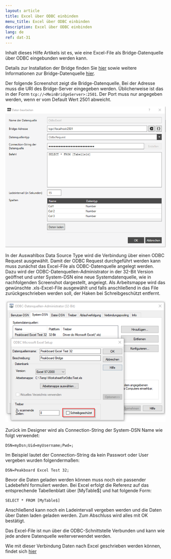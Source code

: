 ```yaml
---
layout: article
title: Excel über ODBC einbinden
menu_title: Excel über ODBC einbinden
description: Excel über ODBC einbinden
lang: de
ref: dat-31
---
```


Inhalt dieses Hilfe Artikels ist es, wie eine Excel-File als Bridge-Datenquelle über ODBC eingebunden werden kann.

Details zur Installation der Bridge finden Sie [hier](/administration/01-de-install.html) sowie weitere Informationen zur Bridge-Datenquelle [hier](/data_sources/14-de-peakboard-bridge.html).

Der folgende Screenshot zeigt die Bridge-Datenquelle. Bei der Adresse muss die URI des Bridge-Server eingegeben werden. Üblicherweise ist das in der Form `tcp://<MeinBridgeServer>:2501`. Der Port muss nur angegeben werden, wenn er vom Default Wert 2501 abweicht.

![ODBC Anmeldemaske](/assets/images/data-sources/odbc-excel/odbc_form.png)

In der Auswahlbox Data Source Type wird die Verbindung über einen ODBC Request ausgewählt.
Damit der ODBC Request durchgeführt werden kann muss zunächst das Excel-File als ODBC-Datenquelle angelegt werden. Dazu wird der ODBC-Datenquellen-Administrator in der 32-Bit Version geöffnet und unter System-DSN eine neue Systemdatenquelle, wie in nachfolgenden Screenshot dargestellt, angelegt. Als Arbeitsmappe wird das gewünschte .xls-Excel-File ausgewählt und falls anschließend in das File zurückgeschrieben werden soll, der Haken bei Schreibgeschützt entfernt.

![ODBC-Datenquelle](/assets/images/data-sources/odbc-excel/odbc.png)

Zurück im Designer wird als Connection-String der System-DSN Name wie folgt verwendet:

```
DSN=myDsn;Uid=myUsername;Pwd=;
```

Im Beispiel lautet der Connection-String da kein Passwort oder User vergeben wurden folgendermaßen:

```
DSN=Peakboard Excel Test 32;
```

Bevor die Daten geladen werden können muss noch ein passender Ladebefehl formuliert werden. Bei Excel erfolgt die Referenz auf das entsprechende Tabellenblatt über [MyTable$] und hat folgende Form:

```
SELECT * FROM [MyTable$]
```

Anschließend kann noch ein Ladeintervall vergeben werden und die Daten über Daten laden geladen werden. Zum Abschluss wird alles mit OK bestätigt.

Das Excel-File ist nun über die ODBC-Schnittstelle Verbunden und kann wie jede andere Datenquelle weiterverwendet werden.

Wie mit dieser Verbindung Daten nach Excel geschrieben werden können, findet sich [hier](/scripting/Samples/12-de-excel.html)

